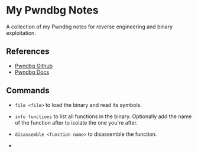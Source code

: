 # My Pwndbg Notes
A collection of my Pwndbg notes for reverse engineering and binary exploitation. 

## References
- [Pwndbg Github](https://github.com/pwndbg/pwndbg)
- [Pwndbg Docs](https://browserpwndbg.readthedocs.io/en/docs/)

## Commands
- ```file <file>``` to load the binary and read its symbols.
- ```info functions``` to list all functions in the binary. Optionally add the name of the function after to isolate the one you're after.
- ```disassemble <function name>``` to disassemble the function.


- 
